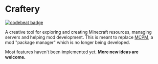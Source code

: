 # Craftery
[![codebeat badge](https://codebeat.co/badges/29494d3d-5887-4703-acef-7d063929c97f)](https://codebeat.co/projects/github-com-szewek-mctool-master)

A creative tool for exploring and creating Minecraft resources, managing servers and helping mod development.
This is meant to replace [MCPM](https://github.com/Szewek/mcpm), a mod "package manager" which is no longer being developed.

Most features haven't been implemented yet. **More new ideas are welcome.**
